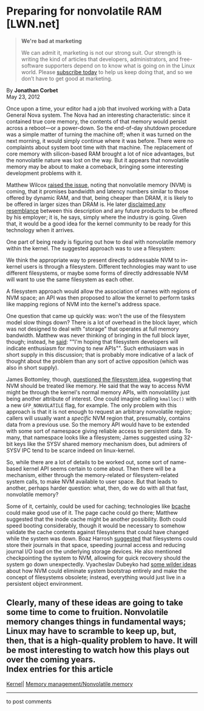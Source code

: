 # Preparing for nonvolatile RAM [LWN.net]

> **We're bad at marketing**
> 
> We can admit it, marketing is not our strong suit. Our strength is writing the kind of articles that developers, administrators, and free-software supporters depend on to know what is going on in the Linux world. Please [subscribe today](/Promo/nsn-bad/subscribe) to help us keep doing that, and so we don’t have to get good at marketing. 

By **Jonathan Corbet**  
May 23, 2012 

Once upon a time, your editor had a job that involved working with a Data General Nova system. The Nova had an interesting characteristic: since it contained true core memory, the contents of that memory would persist across a reboot—or a power-down. So the end-of-day shutdown procedure was a simple matter of turning the machine off; when it was turned on the next morning, it would simply continue where it was before. There were no complaints about system boot time with that machine. The replacement of core memory with silicon-based RAM brought a lot of nice advantages, but the nonvolatile nature was lost on the way. But it appears that nonvolatile memory may be about to make a comeback, bringing some interesting development problems with it. 

Matthew Wilcox [raised the issue](/Articles/498289/), noting that nonvolatile memory (NVM) is coming, that it promises bandwidth and latency numbers similar to those offered by dynamic RAM, and that, being cheaper than DRAM, it is likely to be offered in larger sizes than DRAM is. He later [disclaimed any resemblance](/Articles/498291/) between this description and any future products to be offered by his employer; it is, he says, simply where the industry is going. Given that, it would be a good idea for the kernel community to be ready for this technology when it arrives. 

One part of being ready is figuring out how to deal with nonvolatile memory within the kernel. The suggested approach was to use a filesystem: 

We think the appropriate way to present directly addressable NVM to in-kernel users is through a filesystem. Different technologies may want to use different filesystems, or maybe some forms of directly addressable NVM will want to use the same filesystem as each other. 

A filesystem approach would allow the association of names with regions of NVM space; an API was then proposed to allow the kernel to perform tasks like mapping regions of NVM into the kernel's address space. 

One question that came up quickly was: won't the use of the filesystem model slow things down? There is a lot of overhead in the block layer, which was not designed to deal with "storage" that operates at full memory bandwidth. Matthew was never thinking of bringing in the full block layer, though; instead, he [said](/Articles/498295/): ""I'm hoping that filesystem developers will indicate enthusiasm for moving to new APIs"". Such enthusiasm was in short supply in this discussion; that is probably more indicative of a lack of thought about the problem than any sort of active opposition (which was also in short supply). 

James Bottomley, though, [questioned the filesystem idea](/Articles/498297/), suggesting that NVM should be treated like memory. He said that the way to access NVM might be through the kernel's normal memory APIs, with nonvolatility just being another attribute of interest. One could imagine calling `kmalloc()` with a new `GFP_NONVOLATILE` flag, for example. The only problem with this approach is that it is not enough to request an arbitrary nonvolatile region; callers will usually want a _specific_ NVM region that, presumably, contains data from a previous use. So the memory API would have to be extended with some sort of namespace giving reliable access to persistent data. To many, that namespace looks like a filesystem; James suggested using 32-bit keys like the SYSV shared memory mechanism does, but admirers of SYSV IPC tend to be scarce indeed on linux-kernel. 

So, while there are a lot of details to be worked out, some sort of name-based kernel API seems certain to come about. Then there will be a mechanism, either through the memory-related or filesystem-related system calls, to make NVM available to user space. But that leads to another, perhaps harder question: what, then, do we do with all that fast, nonvolatile memory? 

Some of it, certainly, could be used for caching; technologies like [bcache](/Articles/497024/) could make good use of it. The page cache could go there; Matthew suggested that the inode cache might be another possibility. Both could speed booting considerably, though it would be necessary to somehow validate the cache contents against filesystems that could have changed while the system was down. Boaz Harrosh [suggested](/Articles/498299/) that filesystems could store their journals in that space, speeding journal access and reducing journal I/O load on the underlying storage devices. He also mentioned checkpointing the system to NVM, allowing for quick recovery should the system go down unexpectedly. Vyacheslav Dubeyko had [some wilder ideas](/Articles/498300/) about how NVM could eliminate system bootstrap entirely and make the concept of filesystems obsolete; instead, everything would just live in a persistent object environment. 

Clearly, many of these ideas are going to take some time to come to fruition. Nonvolatile memory changes things in fundamental ways; Linux may have to scramble to keep up, but, then, that is a high-quality problem to have. It will be most interesting to watch how this plays out over the coming years.  
Index entries for this article  
---  
[Kernel](/Kernel/Index)| [Memory management/Nonvolatile memory](/Kernel/Index#Memory_management-Nonvolatile_memory)  
  


* * *

to post comments 
